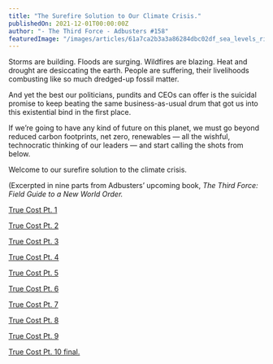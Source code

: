 ```yaml
---
title: "The Surefire Solution to Our Climate Crisis."
publishedOn: 2021-12-01T00:00:00Z
author: "- The Third Force - Adbusters #158"
featuredImage: "/images/articles/61a7ca2b3a3a86284dbc02df_sea_levels_rise_intro_600x386_1.jpg"
---
```


Storms are building. Floods are surging. Wildfires are blazing. Heat and drought are desiccating the earth. People are suffering, their livelihoods combusting like so much dredged-up fossil matter.

And yet the best our politicians, pundits and CEOs can offer is the suicidal promise to keep beating the same business-as-usual drum that got us into this existential bind in the first place.

If we’re going to have any kind of future on this planet, we must go beyond reduced carbon footprints, net zero, renewables — all the wishful, technocratic thinking of our leaders — and start calling the shots from below. 

Welcome to our surefire solution to the climate crisis. 

(Excerpted in nine parts from Adbusters’ upcoming book, *The Third Force: Field Guide to a New World Order.*

[True Cost Pt. 1](http://www.adbusters.org/article/a-flaw-in-the-algorithm-pt-1)

[True Cost Pt. 2](http://www.adbusters.org/article/the-solution-emerges-pt-2)

[True Cost Pt. 3](http://www.adbusters.org/article/true-cost-plastic-pt-3)

[True Cost Pt. 4](http://www.adbusters.org/article/true-cost-driving-pt-4)

[True Cost Pt. 5](http://www.adbusters.org/article/true-cost-eating-pt-5)

[True Cost Pt. 6](http://www.adbusters.org/article/true-cost-shipping-pt-6)

[True Cost Pt. 7](http://www.adbusters.org/article/next-level-accounting-pt-7)

[True Cost Pt. 8](http://www.adbusters.org/article/true-cost-in-the-political-sphere-pt-8)

[True Cost Pt. 9](http://www.adbusters.org/article/is-true-cost-a-pipedream-pt-9)

[True Cost Pt. 10 final.](http://www.adbusters.org/article/humanitys-moment-of-truth-pt-10)